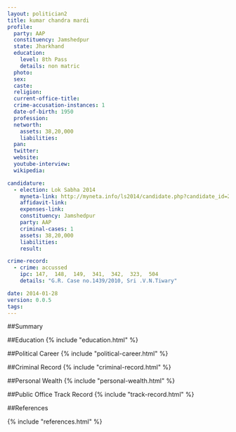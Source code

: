 ```yaml
---
layout: politician2
title: kumar chandra mardi
profile: 
  party: AAP
  constituency: Jamshedpur
  state: Jharkhand
  education: 
    level: 8th Pass
    details: non matric
  photo: 
  sex: 
  caste: 
  religion: 
  current-office-title: 
  crime-accusation-instances: 1
  date-of-birth: 1950
  profession: 
  networth: 
    assets: 38,20,000
    liabilities: 
  pan: 
  twitter: 
  website: 
  youtube-interview: 
  wikipedia: 

candidature: 
  - election: Lok Sabha 2014
    myneta-link: http://myneta.info/ls2014/candidate.php?candidate_id=2855
    affidavit-link: 
    expenses-link: 
    constituency: Jamshedpur 
    party: AAP
    criminal-cases: 1
    assets: 38,20,000
    liabilities: 
    result:  

crime-record: 
  - crime: accussed
    ipc: 147,  148,  149,  341,  342,  323,  504
    details: "G.R. Case no.1439/2010, Sri .V.N.Tiwary" 

date: 2014-01-28
version: 0.0.5
tags: 
---
```

##Summary


##Education
{% include "education.html" %}


##Political Career
{% include "political-career.html" %}


##Criminal Record
{% include "criminal-record.html" %}


##Personal Wealth
{% include "personal-wealth.html" %}


##Public Office Track Record
{% include "track-record.html" %}


##References


{% include "references.html" %}
